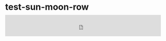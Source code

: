 # test-sun-moon-row

<iframe 
  src="https://foxrain4.github.io/test-sun-moon-row/" 
  style="border: none; width: 100%; height: 70px; background-color: #111; margin-top: -10px; padding: 0;" 
  scrolling="no">
</iframe>
